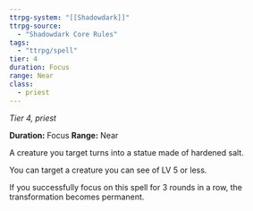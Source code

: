 ```yaml
---
ttrpg-system: "[[Shadowdark]]"
ttrpg-source: 
  - "Shadowdark Core Rules"
tags:
  - "ttrpg/spell"
tier: 4
duration: Focus
range: Near
class:
  - priest
---
```

*Tier 4, priest*

**Duration:** Focus
**Range:** Near

A creature you target turns into a statue made of hardened salt.

You can target a creature you can see of LV 5 or less.

If you successfully focus on this spell for 3 rounds in a row, the transformation becomes permanent.
